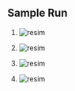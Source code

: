 ## Sample Run ##
1) ![resim](https://user-images.githubusercontent.com/68559468/174189463-e076c957-e79f-4415-b9f9-ace4634606a9.png)



2) ![resim](https://user-images.githubusercontent.com/68559468/174189566-3f1f2493-eac5-44ee-9c8c-2e33c2f641d5.png)



3) ![resim](https://user-images.githubusercontent.com/68559468/174189592-df93c57a-c4ba-4921-b828-70403b4dccdb.png)



4) ![resim](https://user-images.githubusercontent.com/68559468/174189723-d58f3598-a176-4296-82d4-66f7fbb4d862.png)
